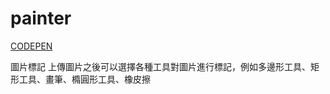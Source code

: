 # painter

[CODEPEN](https://codepen.io/justin000abc/pen/bGbRmOx)

圖片標記
上傳圖片之後可以選擇各種工具對圖片進行標記，例如多邊形工具、矩形工具、畫筆、橢圓形工具、橡皮擦
